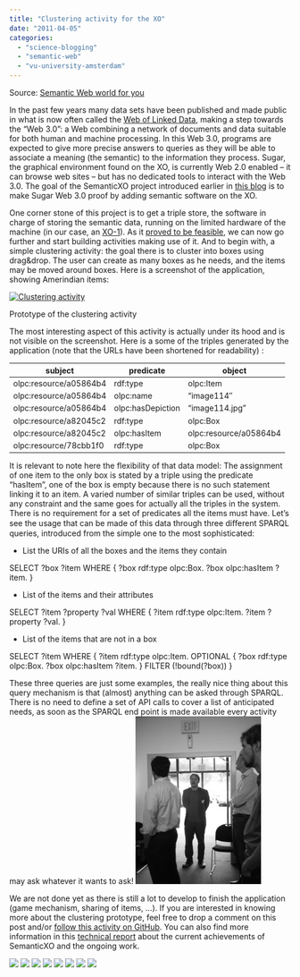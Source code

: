 ```yaml
---
title: "Clustering activity for the XO"
date: "2011-04-05"
categories: 
  - "science-blogging"
  - "semantic-web"
  - "vu-university-amsterdam"
---
```


Source: [Semantic Web world for you](http://semweb4u.wordpress.com/feed/)

In the past few years many data sets have been published and made public in what is now often called the [Web of Linked Data](http://lod-cloud.net "The LOD cloud"), making a step towards the “Web 3.0”: a Web combining a network of documents and data suitable for both human and machine processing. In this Web 3.0, programs are expected to give more precise answers to queries as they will be able to associate a meaning (the semantic) to the information they process. Sugar, the graphical environment found on the XO, is currently Web 2.0 enabled – it can browse web sites – but has no dedicated tools to interact with the Web 3.0. The goal of the SemanticXO project introduced earlier in [this blog](http://semweb4u.wordpress.com/2010/12/15/semantic-web-for-kids/ "Semantic Web for Kids") is to make Sugar Web 3.0 proof by adding semantic software on the XO.

One corner stone of this project is to get a triple store, the software in charge of storing the semantic data, running on the limited hardware of the machine (in our case, an [XO-1](http://en.wikipedia.org/wiki/OLPC_XO-1 "OLPC XO-1")). As it [proved to be feasible](http://semweb4u.wordpress.com/2010/12/20/redstore-running-on-the-xo/), we can now go further and start building activities making use of it. And to begin with, a simple clustering activity: the goal there is to cluster into boxes using drag&drop. The user can create as many boxes as he needs, and the items may be moved around boxes. Here is a screenshot of the application, showing Amerindian items:

[![](http://semweb4u.files.wordpress.com/2011/04/appli.png?w=300&h=226 "Clustering activity")](http://semweb4u.files.wordpress.com/2011/04/appli.png)

Prototype of the clustering activity

The most interesting aspect of this activity is actually under its hood and is not visible on the screenshot. Here is a some of the triples generated by the application (note that the URLs have been shortened for readability) :

| subject | predicate | object |
| --- | --- | --- |
| olpc:resource/a05864b4 | rdf:type | olpc:Item |
| olpc:resource/a05864b4 | olpc:name | “image114″ |
| olpc:resource/a05864b4 | olpc:hasDepiction | “image114.jpg” |
| olpc:resource/a82045c2 | rdf:type | olpc:Box |
| olpc:resource/a82045c2 | olpc:hasItem | olpc:resource/a05864b4 |
| olpc:resource/78cbb1f0 | rdf:type | olpc:Box |

It is relevant to note here the flexibility of that data model: The assignment of one item to the only box is stated by a triple using the predicate “hasItem”, one of the box is empty because there is no such statement linking it to an item. A varied number of similar triples can be used, without any constraint and the same goes for actually all the triples in the system. There is no requirement for a set of predicates all the items must have. Let’s see the usage that can be made of this data through three diﬀerent SPARQL queries, introduced from the simple one to the most sophisticated:

- List the URIs of all the boxes and the items they contain

SELECT ?box ?item WHERE {
?box rdf:type olpc:Box.
?box olpc:hasItem ?item.
}

- List of the items and their attributes

SELECT ?item ?property ?val WHERE {
  ?item rdf:type olpc:Item.
  ?item ?property ?val.
}

- List of the items that are not in a box

SELECT ?item WHERE {
  ?item rdf:type olpc:Item.
  OPTIONAL {
    ?box rdf:type olpc:Box.
    ?box olpc:hasItem ?item.
  }
  FILTER (!bound(?box))
}

These three queries are just some examples, the really nice thing about this query mechanism is that (almost) anything can be asked through SPARQL. There is no need to define a set of API calls to cover a list of anticipated needs, as soon as the SPARQL end point is made available every activity may ask whatever it wants to ask! ![:)](images/icon_smile.gif)

We are not done yet as there is still a lot to develop to finish the application (game mechanism, sharing of items, …). If you are interested in knowing more about the clustering prototype, feel free to drop a comment on this post and/or [follow this activity on GitHub](https://github.com/cgueret/SemanticXO-sortgame). You can also find more information in this [technical report](http://semweb4u.files.wordpress.com/2011/04/semanticxo_technical_report.pdf) about the current achievements of SemanticXO and the ongoing work.

  
[![](http://feeds.wordpress.com/1.0/comments/semweb4u.wordpress.com/105/)](http://feeds.wordpress.com/1.0/gocomments/semweb4u.wordpress.com/105/) [![](http://feeds.wordpress.com/1.0/delicious/semweb4u.wordpress.com/105/)](http://feeds.wordpress.com/1.0/godelicious/semweb4u.wordpress.com/105/) [![](http://feeds.wordpress.com/1.0/facebook/semweb4u.wordpress.com/105/)](http://feeds.wordpress.com/1.0/gofacebook/semweb4u.wordpress.com/105/) [![](http://feeds.wordpress.com/1.0/twitter/semweb4u.wordpress.com/105/)](http://feeds.wordpress.com/1.0/gotwitter/semweb4u.wordpress.com/105/) [![](http://feeds.wordpress.com/1.0/stumble/semweb4u.wordpress.com/105/)](http://feeds.wordpress.com/1.0/gostumble/semweb4u.wordpress.com/105/) [![](http://feeds.wordpress.com/1.0/digg/semweb4u.wordpress.com/105/)](http://feeds.wordpress.com/1.0/godigg/semweb4u.wordpress.com/105/) [![](http://feeds.wordpress.com/1.0/reddit/semweb4u.wordpress.com/105/)](http://feeds.wordpress.com/1.0/goreddit/semweb4u.wordpress.com/105/) ![](http://stats.wordpress.com/b.gif?host=semweb4u.wordpress.com&blog=18410093&post=105&subd=semweb4u&ref=&feed=1)
